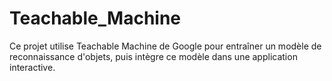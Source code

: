 # Teachable_Machine
Ce projet utilise Teachable Machine de Google pour entraîner un modèle de reconnaissance d'objets, puis intègre ce modèle dans une application interactive.
